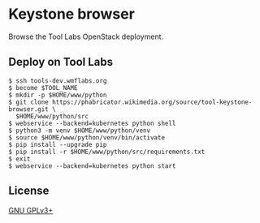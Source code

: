 Keystone browser
================

Browse the Tool Labs OpenStack deployment.

Deploy on Tool Labs
-------------------
```
$ ssh tools-dev.wmflabs.org
$ become $TOOL_NAME
$ mkdir -p $HOME/www/python
$ git clone https://phabricator.wikimedia.org/source/tool-keystone-browser.git \
  $HOME/www/python/src
$ webservice --backend=kubernetes python shell
$ python3 -m venv $HOME/www/python/venv
$ source $HOME/www/python/venv/bin/activate
$ pip install --upgrade pip
$ pip install -r $HOME/www/python/src/requirements.txt
$ exit
$ webservice --backend=kubernetes python start
```

License
-------
[GNU GPLv3+](//www.gnu.org/copyleft/gpl.html "GNU GPLv3+")
